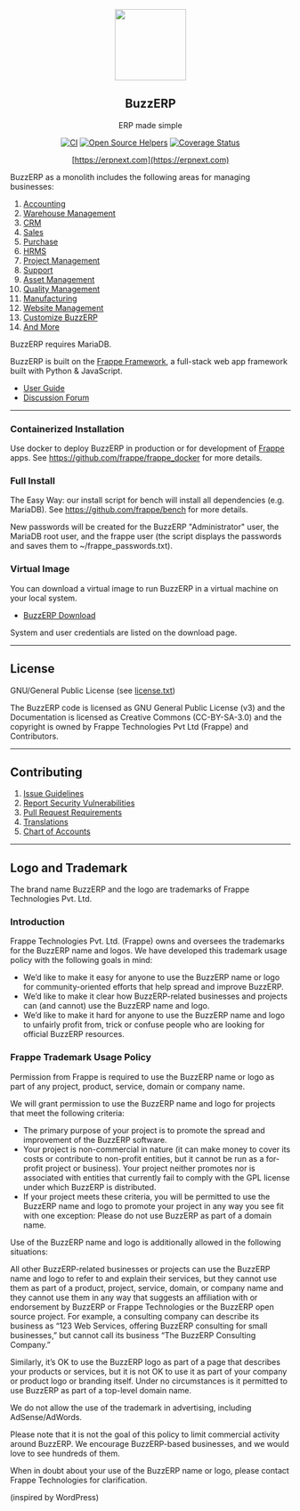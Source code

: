 <div align="center">
    <img src="https://raw.githubusercontent.com/frappe/erpnext/develop/erpnext/public/images/erpnext-logo.png" height="128">
    <h2>BuzzERP</h2>
    <p align="center">
        <p>ERP made simple</p>
    </p>

[![CI](https://github.com/frappe/erpnext/actions/workflows/ci-tests.yml/badge.svg?branch=develop)](https://github.com/frappe/erpnext/actions/workflows/ci-tests.yml)
[![Open Source Helpers](https://www.codetriage.com/frappe/erpnext/badges/users.svg)](https://www.codetriage.com/frappe/erpnext)
[![Coverage Status](https://coveralls.io/repos/github/frappe/erpnext/badge.svg?branch=develop)](https://coveralls.io/github/frappe/erpnext?branch=develop)

[https://erpnext.com](https://erpnext.com)

</div>

BuzzERP as a monolith includes the following areas for managing businesses:

1. [Accounting](https://erpnext.com/open-source-accounting)
1. [Warehouse Management](https://erpnext.com/distribution/warehouse-management-system)
1. [CRM](https://erpnext.com/open-source-crm)
1. [Sales](https://erpnext.com/open-source-sales-purchase)
1. [Purchase](https://erpnext.com/open-source-sales-purchase)
1. [HRMS](https://erpnext.com/open-source-hrms)
1. [Project Management](https://erpnext.com/open-source-projects)
1. [Support](https://erpnext.com/open-source-help-desk-software)
1. [Asset Management](https://erpnext.com/open-source-asset-management-software)
1. [Quality Management](https://erpnext.com/docs/user/manual/en/quality-management)
1. [Manufacturing](https://erpnext.com/open-source-manufacturing-erp-software)
1. [Website Management](https://erpnext.com/open-source-website-builder-software)
1. [Customize BuzzERP](https://erpnext.com/docs/user/manual/en/customize-erpnext)
1. [And More](https://erpnext.com/docs/user/manual/en/)

BuzzERP requires MariaDB.

BuzzERP is built on the [Frappe Framework](https://github.com/frappe/frappe), a full-stack web app framework built with Python & JavaScript.

- [User Guide](https://erpnext.com/docs/user)
- [Discussion Forum](https://discuss.erpnext.com/)

---

### Containerized Installation

Use docker to deploy BuzzERP in production or for development of [Frappe](https://github.com/frappe/frappe) apps. See https://github.com/frappe/frappe_docker for more details.

### Full Install

The Easy Way: our install script for bench will install all dependencies (e.g. MariaDB). See https://github.com/frappe/bench for more details.

New passwords will be created for the BuzzERP "Administrator" user, the MariaDB root user, and the frappe user (the script displays the passwords and saves them to ~/frappe_passwords.txt).

### Virtual Image

You can download a virtual image to run BuzzERP in a virtual machine on your local system.

- [BuzzERP Download](http://erpnext.com/download)

System and user credentials are listed on the download page.

---

## License

GNU/General Public License (see [license.txt](license.txt))

The BuzzERP code is licensed as GNU General Public License (v3) and the Documentation is licensed as Creative Commons (CC-BY-SA-3.0) and the copyright is owned by Frappe Technologies Pvt Ltd (Frappe) and Contributors.

---

## Contributing

1. [Issue Guidelines](https://github.com/frappe/erpnext/wiki/Issue-Guidelines)
1. [Report Security Vulnerabilities](https://erpnext.com/security)
1. [Pull Request Requirements](https://github.com/frappe/erpnext/wiki/Contribution-Guidelines)
1. [Translations](https://translate.erpnext.com)
1. [Chart of Accounts](https://charts.erpnext.com)

---

## Logo and Trademark

The brand name BuzzERP and the logo are trademarks of Frappe Technologies Pvt. Ltd.

### Introduction

Frappe Technologies Pvt. Ltd. (Frappe) owns and oversees the trademarks for the BuzzERP name and logos. We have developed this trademark usage policy with the following goals in mind:

- We’d like to make it easy for anyone to use the BuzzERP name or logo for community-oriented efforts that help spread and improve BuzzERP.
- We’d like to make it clear how BuzzERP-related businesses and projects can (and cannot) use the BuzzERP name and logo.
- We’d like to make it hard for anyone to use the BuzzERP name and logo to unfairly profit from, trick or confuse people who are looking for official BuzzERP resources.

### Frappe Trademark Usage Policy

Permission from Frappe is required to use the BuzzERP name or logo as part of any project, product, service, domain or company name.

We will grant permission to use the BuzzERP name and logo for projects that meet the following criteria:

- The primary purpose of your project is to promote the spread and improvement of the BuzzERP software.
- Your project is non-commercial in nature (it can make money to cover its costs or contribute to non-profit entities, but it cannot be run as a for-profit project or business).
Your project neither promotes nor is associated with entities that currently fail to comply with the GPL license under which BuzzERP is distributed.
- If your project meets these criteria, you will be permitted to use the BuzzERP name and logo to promote your project in any way you see fit with one exception: Please do not use BuzzERP as part of a domain name.

Use of the BuzzERP name and logo is additionally allowed in the following situations:

All other BuzzERP-related businesses or projects can use the BuzzERP name and logo to refer to and explain their services, but they cannot use them as part of a product, project, service, domain, or company name and they cannot use them in any way that suggests an affiliation with or endorsement by BuzzERP or Frappe Technologies or the BuzzERP open source project. For example, a consulting company can describe its business as “123 Web Services, offering BuzzERP consulting for small businesses,” but cannot call its business “The BuzzERP Consulting Company.”

Similarly, it’s OK to use the BuzzERP logo as part of a page that describes your products or services, but it is not OK to use it as part of your company or product logo or branding itself. Under no circumstances is it permitted to use BuzzERP as part of a top-level domain name.

We do not allow the use of the trademark in advertising, including AdSense/AdWords.

Please note that it is not the goal of this policy to limit commercial activity around BuzzERP. We encourage BuzzERP-based businesses, and we would love to see hundreds of them.

When in doubt about your use of the BuzzERP name or logo, please contact Frappe Technologies for clarification.

(inspired by WordPress)
